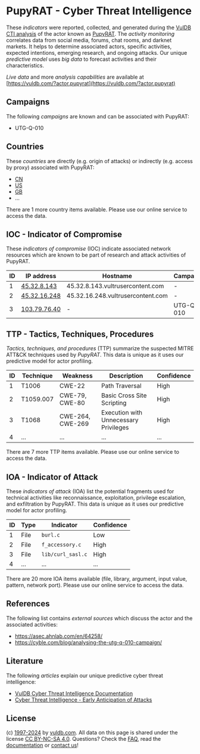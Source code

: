 # PupyRAT - Cyber Threat Intelligence

These _indicators_ were reported, collected, and generated during the [VulDB CTI analysis](https://vuldb.com/?kb.cti) of the actor known as [PupyRAT](https://vuldb.com/?actor.pupyrat). The _activity monitoring_ correlates data from social media, forums, chat rooms, and darknet markets. It helps to determine associated actors, specific activities, expected intentions, emerging research, and ongoing attacks. Our unique _predictive model_ uses _big data_ to forecast activities and their characteristics.

_Live data_ and more _analysis capabilities_ are available at [https://vuldb.com/?actor.pupyrat](https://vuldb.com/?actor.pupyrat)

## Campaigns

The following _campaigns_ are known and can be associated with PupyRAT:

* UTG-Q-010

## Countries

These _countries_ are directly (e.g. origin of attacks) or indirectly (e.g. access by proxy) associated with PupyRAT:

* [CN](https://vuldb.com/?country.cn)
* [US](https://vuldb.com/?country.us)
* [GB](https://vuldb.com/?country.gb)
* ...

There are 1 more country items available. Please use our online service to access the data.

## IOC - Indicator of Compromise

These _indicators of compromise_ (IOC) indicate associated network resources which are known to be part of research and attack activities of PupyRAT.

ID | IP address | Hostname | Campaign | Confidence
-- | ---------- | -------- | -------- | ----------
1 | [45.32.8.143](https://vuldb.com/?ip.45.32.8.143) | 45.32.8.143.vultrusercontent.com | - | Medium
2 | [45.32.16.248](https://vuldb.com/?ip.45.32.16.248) | 45.32.16.248.vultrusercontent.com | - | Medium
3 | [103.79.76.40](https://vuldb.com/?ip.103.79.76.40) | - | UTG-Q-010 | High

## TTP - Tactics, Techniques, Procedures

_Tactics, techniques, and procedures_ (TTP) summarize the suspected MITRE ATT&CK techniques used by _PupyRAT_. This data is unique as it uses our predictive model for actor profiling.

ID | Technique | Weakness | Description | Confidence
-- | --------- | -------- | ----------- | ----------
1 | T1006 | CWE-22 | Path Traversal | High
2 | T1059.007 | CWE-79, CWE-80 | Basic Cross Site Scripting | High
3 | T1068 | CWE-264, CWE-269 | Execution with Unnecessary Privileges | High
4 | ... | ... | ... | ...

There are 7 more TTP items available. Please use our online service to access the data.

## IOA - Indicator of Attack

These _indicators of attack_ (IOA) list the potential fragments used for technical activities like reconnaissance, exploitation, privilege escalation, and exfiltration by PupyRAT. This data is unique as it uses our predictive model for actor profiling.

ID | Type | Indicator | Confidence
-- | ---- | --------- | ----------
1 | File | `burl.c` | Low
2 | File | `f_accessory.c` | High
3 | File | `lib/curl_sasl.c` | High
4 | ... | ... | ...

There are 20 more IOA items available (file, library, argument, input value, pattern, network port). Please use our online service to access the data.

## References

The following list contains _external sources_ which discuss the actor and the associated activities:

* https://asec.ahnlab.com/en/64258/
* https://cyble.com/blog/analysing-the-utg-q-010-campaign/

## Literature

The following _articles_ explain our unique predictive cyber threat intelligence:

* [VulDB Cyber Threat Intelligence Documentation](https://vuldb.com/?kb.cti)
* [Cyber Threat Intelligence - Early Anticipation of Attacks](https://www.scip.ch/en/?labs.20201022)

## License

(c) [1997-2024](https://vuldb.com/?kb.changelog) by [vuldb.com](https://vuldb.com/?kb.about). All data on this page is shared under the license [CC BY-NC-SA 4.0](https://creativecommons.org/licenses/by-nc-sa/4.0/). Questions? Check the [FAQ](https://vuldb.com/?kb.faq), read the [documentation](https://vuldb.com/?kb) or [contact us](https://vuldb.com/?contact)!
